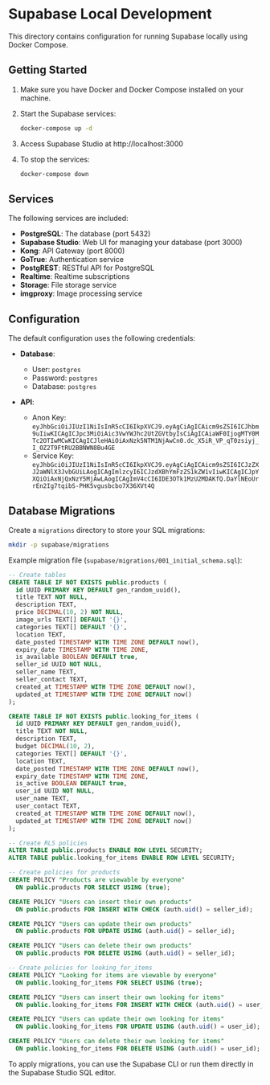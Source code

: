# Supabase Local Development

This directory contains configuration for running Supabase locally using Docker Compose.

## Getting Started

1. Make sure you have Docker and Docker Compose installed on your machine.

2. Start the Supabase services:
   ```bash
   docker-compose up -d
   ```

3. Access Supabase Studio at http://localhost:3000

4. To stop the services:
   ```bash
   docker-compose down
   ```

## Services

The following services are included:

- **PostgreSQL**: The database (port 5432)
- **Supabase Studio**: Web UI for managing your database (port 3000)
- **Kong**: API Gateway (port 8000)
- **GoTrue**: Authentication service
- **PostgREST**: RESTful API for PostgreSQL
- **Realtime**: Realtime subscriptions
- **Storage**: File storage service
- **imgproxy**: Image processing service

## Configuration

The default configuration uses the following credentials:

- **Database**:
  - User: `postgres`
  - Password: `postgres`
  - Database: `postgres`

- **API**:
  - Anon Key: `eyJhbGciOiJIUzI1NiIsInR5cCI6IkpXVCJ9.eyAgCiAgICAicm9sZSI6ICJhbm9uIiwKICAgICJpc3MiOiAic3VwYWJhc2UtZGVtbyIsCiAgICAiaWF0IjogMTY0MTc2OTIwMCwKICAgICJleHAiOiAxNzk5NTM1NjAwCn0.dc_X5iR_VP_qT0zsiyj_I_OZ2T9FtRU2BBNWN8Bu4GE`
  - Service Key: `eyJhbGciOiJIUzI1NiIsInR5cCI6IkpXVCJ9.eyAgCiAgICAicm9sZSI6ICJzZXJ2aWNlX3JvbGUiLAogICAgImlzcyI6ICJzdXBhYmFzZS1kZW1vIiwKICAgICJpYXQiOiAxNjQxNzY5MjAwLAogICAgImV4cCI6IDE3OTk1MzU2MDAKfQ.DaYlNEoUrrEn2Ig7tqibS-PHK5vgusbcbo7X36XVt4Q`

## Database Migrations

Create a `migrations` directory to store your SQL migrations:

```bash
mkdir -p supabase/migrations
```

Example migration file (`supabase/migrations/001_initial_schema.sql`):

```sql
-- Create tables
CREATE TABLE IF NOT EXISTS public.products (
  id UUID PRIMARY KEY DEFAULT gen_random_uuid(),
  title TEXT NOT NULL,
  description TEXT,
  price DECIMAL(10, 2) NOT NULL,
  image_urls TEXT[] DEFAULT '{}',
  categories TEXT[] DEFAULT '{}',
  location TEXT,
  date_posted TIMESTAMP WITH TIME ZONE DEFAULT now(),
  expiry_date TIMESTAMP WITH TIME ZONE,
  is_available BOOLEAN DEFAULT true,
  seller_id UUID NOT NULL,
  seller_name TEXT,
  seller_contact TEXT,
  created_at TIMESTAMP WITH TIME ZONE DEFAULT now(),
  updated_at TIMESTAMP WITH TIME ZONE DEFAULT now()
);

CREATE TABLE IF NOT EXISTS public.looking_for_items (
  id UUID PRIMARY KEY DEFAULT gen_random_uuid(),
  title TEXT NOT NULL,
  description TEXT,
  budget DECIMAL(10, 2),
  categories TEXT[] DEFAULT '{}',
  location TEXT,
  date_posted TIMESTAMP WITH TIME ZONE DEFAULT now(),
  expiry_date TIMESTAMP WITH TIME ZONE,
  is_active BOOLEAN DEFAULT true,
  user_id UUID NOT NULL,
  user_name TEXT,
  user_contact TEXT,
  created_at TIMESTAMP WITH TIME ZONE DEFAULT now(),
  updated_at TIMESTAMP WITH TIME ZONE DEFAULT now()
);

-- Create RLS policies
ALTER TABLE public.products ENABLE ROW LEVEL SECURITY;
ALTER TABLE public.looking_for_items ENABLE ROW LEVEL SECURITY;

-- Create policies for products
CREATE POLICY "Products are viewable by everyone" 
  ON public.products FOR SELECT USING (true);

CREATE POLICY "Users can insert their own products" 
  ON public.products FOR INSERT WITH CHECK (auth.uid() = seller_id);

CREATE POLICY "Users can update their own products" 
  ON public.products FOR UPDATE USING (auth.uid() = seller_id);

CREATE POLICY "Users can delete their own products" 
  ON public.products FOR DELETE USING (auth.uid() = seller_id);

-- Create policies for looking_for_items
CREATE POLICY "Looking for items are viewable by everyone" 
  ON public.looking_for_items FOR SELECT USING (true);

CREATE POLICY "Users can insert their own looking for items" 
  ON public.looking_for_items FOR INSERT WITH CHECK (auth.uid() = user_id);

CREATE POLICY "Users can update their own looking for items" 
  ON public.looking_for_items FOR UPDATE USING (auth.uid() = user_id);

CREATE POLICY "Users can delete their own looking for items" 
  ON public.looking_for_items FOR DELETE USING (auth.uid() = user_id);
```

To apply migrations, you can use the Supabase CLI or run them directly in the Supabase Studio SQL editor.
